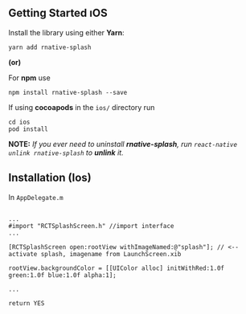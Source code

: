 ## Getting Started ıOS

Install the library using either **Yarn**:

    yarn add rnative-splash
    
__(or)__

For **npm** use

    npm install rnative-splash --save


If using **cocoapods** in the `ios/` directory run

    cd ios
    pod install

**NOTE:** *If you ever need to uninstall **rnative-splash**, run `react-native unlink rnative-splash` to **unlink** it.*


## Installation (Ios)

In `AppDelegate.m`

```objc

...
#import "RCTSplashScreen.h" //import interface
...

[RCTSplashScreen open:rootView withImageNamed:@"splash"]; // <-- activate splash, imagename from LaunchScreen.xib

rootView.backgroundColor = [[UIColor alloc] initWithRed:1.0f green:1.0f blue:1.0f alpha:1];

... 

return YES
```
